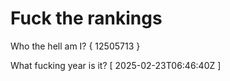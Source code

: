 # Fuck the rankings

Who the hell am I?
{ 12505713 }

What fucking year is it?
[ 2025-02-23T06:46:40Z ]
